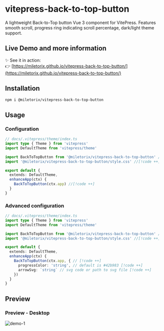 # vitepress-back-to-top-button

A lightweight Back-to-Top button Vue 3 component for VitePress. Features smooth scroll, progress ring indicating scroll percentage, dark/light theme support.

## Live Demo and more information

✨ See it in action:  
👉 [https://miletorix.github.io/vitepress-back-to-top-button/](https://miletorix.github.io/vitepress-back-to-top-button/)

## Installation

```sh
npm i @miletorix/vitepress-back-to-top-button
```

## Usage

### Configuration

```typescript
// docs/.vitepress/theme/index.ts
import type { Theme } from 'vitepress'
import DefaultTheme from 'vitepress/theme'

import BackToTopButton from '@miletorix/vitepress-back-to-top-button' //[!code ++]
import '@miletorix/vitepress-back-to-top-button/style.css' //[!code ++]

export default {
  extends: DefaultTheme,
  enhanceApp(ctx) {
    BackToTopButton(ctx.app) //[!code ++]
  }
}
```

### Advanced configuration

```typescript
// docs/.vitepress/theme/index.ts
import type { Theme } from 'vitepress'
import DefaultTheme from 'vitepress/theme'

import BackToTopButton from '@miletorix/vitepress-back-to-top-button' //[!code ++]
import '@miletorix/vitepress-back-to-top-button/style.css' //[!code ++]

export default {
  extends: DefaultTheme,
  enhanceApp(ctx) {
    BackToTopButton(ctx.app, { // [!code ++]
      progressColor: 'string', // default is #42b983 [!code ++]
      arrowSvg: `string` // svg code or path to svg file [!code ++]
    })
  }
}
```

## Preview

### Preview - Desktop

![demo-1](https://github.com/miletorix/vitepress-back-to-top-button/raw/main/assets/demo.gif)